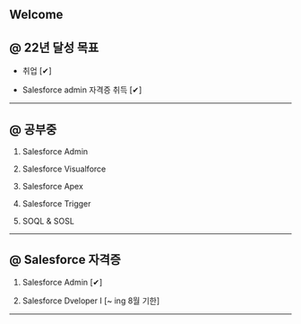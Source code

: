 ## Welcome

@ 22년 달성 목표
----------------
- 취업 [✔]

- Salesforce admin 자격증 취득 [✔]

-------------------------------------------------------
@ 공부중
--------

1. Salesforce Admin

2. Salesforce Visualforce

3. Salesforce Apex

4. Salesforce Trigger

5. SOQL & SOSL
-------------------------------------------------------
@ Salesforce 자격증
---------------------

1. Salesforce Admin [✔]

2. Salesforce Dveloper I [~ ing 8월 기한]

-------------------------------------------------------
